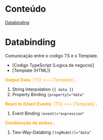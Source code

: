 # Conteúdo

[Databinding](#Databinding)

# Databinding

Comunicação entre o codigo TS e o Template.

- [Codigo TypeScript (Logica de negocio)]
- [Template (HTML)]

<span style="color:orange"> **Output Data:** [TS] >>> [Template] </span>.

1. String Interpolation `{{ data }}`
2. Property Binding `[property]="data"`

<span style="color:orange"> **React to (User) Events:** [TS] <<< [Template] </span>.

1. Event Binding `(event)="expression"`

<span style="color:orange"> **Combinação de ambos** </span>.

1. Two-Way-Databing `[(ngModel)]="data"`
